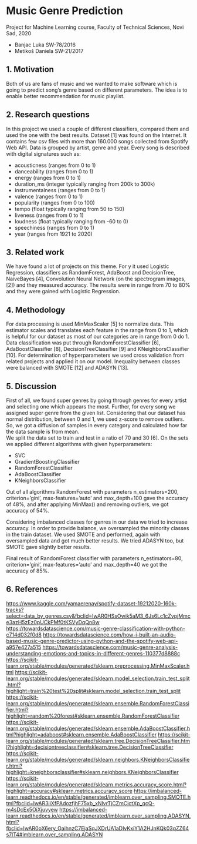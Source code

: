 # Music Genre Prediction
Project for Machine Learning course, Faculty of Technical Sciences, Novi Sad, 2020

* Banjac Luka SW-78/2016
* Metikoš Daniela SW-21/2017

## 1. Motivation

Both of us are fans of music and we wanted to make software which is going to predict song’s genre based on different parameters. The idea is to enable better recommendation for music playlist.   

## 2. Research questions

In this project we used a couple of different classifiers, compared them and used the one with the best results. Dataset [1] was found on the Internet. It contains few csv files with more than 160.000 songs collected from Spotify Web API. Data is grouped by artist, genre and year. Every song is described with digital signatures such as:

* acousticness (ranges from 0 to 1)
* danceability (ranges from 0 to 1)
* energy (ranges from 0 to 1)
* duration_ms (integer typically ranging from 200k to 300k)
* instrumentalness (ranges from 0 to 1)
* valence (ranges from 0 to 1)
* popularity (ranges from 0 to 100)
* tempo (float typically ranging from 50 to 150)
* liveness (ranges from 0 to 1)
* loudness (float typically ranging from -60 to 0)
* speechiness (ranges from 0 to 1)
* year (ranges from 1921 to 2020)

## 3. Related work

We have found a lot of projects on this theme. For y it used Logistic Regression, classifiers as RandomForest,  AdaBoost and DecisionTree, NaiveBayes [4], Convolution Neural Network (on the spectrogram images, [2]) and they measured accuracy. The results were in range from 70 to 80% and they were gained with Logistic Regression.

## 4. Methodology

For data processing is used MinMaxScaler [5] to normalize data. This estimator scales and translates each feature in the range from 0 to 1, which is helpful for our dataset as most of our categories are in range from 0 do 1. 
Data classification was put through RandomForestClassifier [6], AdaBoostClassifier [8], DecisionTreeClassifier [9] and KNeighborsClassifier [10]. 
For determination of hyperparameters we used cross validation from related projects and applied it on our model. 
Inequality between classes were balanced with SMOTE [12] and ADASYN [13].

## 5. Discussion

First of all, we found super genres by going through genres for every artist and selecting one which appears the most. Further, for every song we assigned super genre from the given list. Considering that our dataset has normal distribution, between 0 and 1, we used z-score to remove outliers. So, we got a diffusion of samples in every category and calculated how far the data sample is from mean.   
We split the data set to train and test in a ratio of 70 and 30 [6]. On the sets we applied different algorithms with given hyperparameters:
* SVC 
* GradientBoostingClassifier
* RandomForestClassifier
* AdaBoostClassifier
* KNeighborsClassifier

	
Out of all algorithms RandomForest with parameters n_estimators=200, criterion=’gini’, max-features=’auto’ and max_depth=100 gave the accuracy of 48%, and after applying MinMax() and removing outliers, we got accuracy of 54%.

	
Considering imbalanced classes for genres in our data we tried to increase accuracy. In order to provide balance, we oversampled the minority classes in the train dataset. We used SMOTE and performed, again with oversampled data and got much better results. We tried ADASYN too, but SMOTE gave slightly better results.

Final result of RandomForest classifier with parameters n_estimators=80, criterion=’gini’, max-features=’auto’ and max_depth=40 we got the accuracy of 85%. 
## 6. References
https://www.kaggle.com/yamaerenay/spotify-dataset-19212020-160k-tracks?select=data_by_genres.csv&fbclid=IwAR0HSsOwik5aM3_6Js6Lc1cZvpjMmce3azH5zEz0pUCkPMf0tKSVyDqQn8w
https://towardsdatascience.com/music-genre-classification-with-python-c714d032f0d8
https://towardsdatascience.com/how-i-built-an-audio-based-music-genre-predictor-using-python-and-the-spotify-web-api-a957e427a515
https://towardsdatascience.com/music-genre-analysis-understanding-emotions-and-topics-in-different-genres-110377d8888c
https://scikit-learn.org/stable/modules/generated/sklearn.preprocessing.MinMaxScaler.html
https://scikit-learn.org/stable/modules/generated/sklearn.model_selection.train_test_split.html?highlight=train%20test%20split#sklearn.model_selection.train_test_split
https://scikit-learn.org/stable/modules/generated/sklearn.ensemble.RandomForestClassifier.html?highlight=random%20forest#sklearn.ensemble.RandomForestClassifier
https://scikit-learn.org/stable/modules/generated/sklearn.ensemble.AdaBoostClassifier.html?highlight=adaboost#sklearn.ensemble.AdaBoostClassifier
https://scikit-learn.org/stable/modules/generated/sklearn.tree.DecisionTreeClassifier.html?highlight=decisiontreeclassifier#sklearn.tree.DecisionTreeClassifier
https://scikit-learn.org/stable/modules/generated/sklearn.neighbors.KNeighborsClassifier.html?highlight=kneighborsclassifier#sklearn.neighbors.KNeighborsClassifier
https://scikit-learn.org/stable/modules/generated/sklearn.metrics.accuracy_score.html?highlight=accuracy#sklearn.metrics.accuracy_score
https://imbalanced-learn.readthedocs.io/en/stable/generated/imblearn.over_sampling.SMOTE.html?fbclid=IwAR3iiXfPAdozfjhF75xb_xNlvrTjCZmCictXp_qcQ-m4sDcEx5OiXjuvyew
https://imbalanced-learn.readthedocs.io/en/stable/generated/imblearn.over_sampling.ADASYN.html?fbclid=IwAR0oX6ery_OaihnzC7EjaSqJXDrUA1aDIvKxiY1A2HJnKQk03qZZ64s7lT4#imblearn.over_sampling.ADASYN
